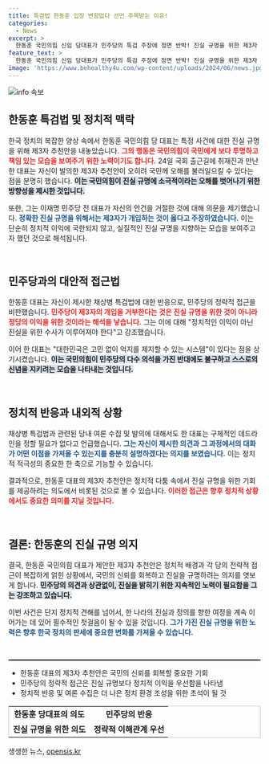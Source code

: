 ```yaml
---
title: 특검법 한동훈 입장 변함없다 선언 주목받는 이유!
categories:
  - News
excerpt: >
  한동훈 국민의힘 신임 당대표가 민주당의 특검 주장에 정면 반박! 진실 규명을 위한 제3자 추천안, 민주당의 정략적 이익을 드러낸다는 그가 밝힌 특검 이슈의 이면을 살펴본다! 클릭必!
feature_text: >
  한동훈 국민의힘 신임 당대표가 민주당의 특검 주장에 정면 반박! 진실 규명을 위한 제3자 추천안, 민주당의 정략적 이익을 드러낸다는 그가 밝힌 특검 이슈의 이면을 살펴본다! 클릭必!
image: 'https://www.behealthy4u.com/wp-content/uploads/2024/06/news.jpg'
---
```


<p><img src="https://www.behealthy4u.com/wp-content/uploads/2024/06/news.jpg" alt="info 속보" /></p>

<h2 data-ke-size="size26">한동훈 특검법 및 정치적 맥락</h2>

<p data-ke-size="size16">한국 정치의 복잡한 양상 속에서 한동훈 국민의힘 당 대표는 특정 사건에 대한 진실 규명을 위해 제3자 추천안을 내놓았습니다. <b><span style="color: #ee2323;">그의 행동은 국민의힘이 국민에게 보다 투명하고 책임 있는 모습을 보여주기 위한 노력이기도 합니다.</span></b> 24일 국회 출근길에 취재진과 만난 한 대표는 자신이 발의한 제3자 추천안이 오히려 국민께 오해를 불러일으킬 수 있다는 점을 분명히 했습니다. <b><span style="background-color: #21538527;">이는 국민의힘이 진실 규명에 소극적이라는 오해를 벗어나기 위한 방향성을 제시한 것입니다.</span></b></p>

<p data-ke-size="size16">또한, 그는 이재명 민주당 전 대표가 자신의 안건을 거절한 것에 대해 의문을 제기했습니다. <b><span style="color: #1a5490;">정확한 진실 규명을 위해서는 제3자가 개입하는 것이 옳다고 주장하였습니다.</span></b>  이는 단순히 정치적 이익에 국한되지 않고, 실질적인 진실 규명을 지향하는 모습을 보여주고자 했던 것으로 해석됩니다.</p>

<p data-ke-size="size16">&nbsp;</p>

<h2 data-ke-size="size26">민주당과의 대안적 접근법</h2>

<p data-ke-size="size16">한동훈 대표는 자신이 제시한 채상병 특검법에 대한 반응으로, 민주당의 정략적 접근을 비판했습니다. <b><span style="color: #ee2323;">민주당이 제3자의 개입을 거부한다는 것은 진실 규명을 위한 것이 아니라 정당의 이익을 위한 것이라는 해석을 낳습니다.</span></b> 그는 이에 대해 "정치적인 이익이 아닌 진실을 위한 수사가 이루어져야 한다"고 강조했습니다.</p>

<p data-ke-size="size16">이어 한 대표는 "대한민국은 고민 없이 억지를 제지할 수 있는 시스템"이 있다는 점을 상기시켰습니다. <b><span style="background-color: #21538527;">이는 국민의힘이 민주당의 다수 의석을 가진 반대에도 불구하고 스스로의 신념을 지키려는 모습을 나타내는 것입니다.</span></b></p>

<p data-ke-size="size16">&nbsp;</p>

<h2 data-ke-size="size26">정치적 반응과 내외적 상황</h2>

<p data-ke-size="size16">채상병 특검법과 관련된 당내 여론 수집 및 발의에 대해서도 한 대표는 구체적인 데드라인을 정할 필요가 없다고 언급했습니다. <b><span style="color: #1a5490;">그는 자신이 제시한 의견과 그 과정에서의 대화가 어떤 이점을 가져올 수 있는지를 충분히 설명하겠다는 의지를 보였습니다.</span></b> 이는 정치적 적극성의 중요한 한 축으로 기능할 수 있습니다.</p>

<p data-ke-size="size16">결과적으로, 한동훈 대표의 제3자 추천안은 정치적 다툼 속에서 진실 규명을 위한 기회를 제공하려는 의도에서 비롯된 것으로 볼 수 있습니다. <b><span style="color: #ee2323;">이러한 접근은 향후 정치적 상황에서도 중요한 의미를 지닐 것입니다.</span></b></p>

<p data-ke-size="size16">&nbsp;</p>

<h2 data-ke-size="size26">결론: 한동훈의 진실 규명 의지</h2>

<p data-ke-size="size16">결국, 한동훈 국민의힘 대표가 제안한 제3자 추천안은 정치적 배경과 각 당의 전략적 접근이 복잡하게 얽힌 상황에서, 국민의 신뢰를 회복하고 진실을 규명하려는 의지를 엿보게 합니다. <b><span style="background-color: #21538527;">민주당의 의견과 상관없이, 진실을 밝히기 위한 지속적인 노력이 필요함을 그는 강조하고 있습니다.</span></b></p>

<p data-ke-size="size16">이번 사건은 단지 정치적 견해를 넘어서, 한 나라의 진실과 정의를 향한 여정을 계속 이어가는 데 있어 필수적인 첫걸음이 될 수 있을 것입니다. <b><span style="color: #1a5490;">그가 가진 진실 규명을 위한 노력은 향후 한국 정치의 판세에 중요한 변화를 가져올 수 있습니다.</span></b></p>

<p data-ke-size="size16">&nbsp;</p>

<hr style="height: 2px; border:none; background-color: #000;">

<ul>
    <li>한동훈 대표의 제3자 추천안은 국민의 신뢰를 회복할 중요한 기회</li>
    <li>민주당의 정략적 접근은 진실 규명보다 정치적 이익을 우선함을 나타냄</li>
    <li>정치적 반응 및 여론 수집은 더 나은 정치 환경 조성을 위한 초석이 될 것</li>
</ul>

<table style="width:100%; border:1px solid #ccc;">
    <tr>
        <td style="text-align: center; height: 17px;"><b>한동훈 당대표의 의도</b></td>
        <td style="text-align: center; height: 17px;"><b>민주당의 반응</b></td>
    </tr>
    <tr>
        <td style="text-align: center; height: 17px;"><b>진실 규명을 위한 의도</b></td>
        <td style="text-align: center; height: 17px;"><b>정략적 이해관계 우선</b></td>
    </tr>
</table>
생생한 뉴스, <a href="https://opensis.kr" rel="dofollow">opensis.kr</a>


